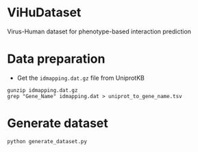 # ViHuDataset
Virus-Human dataset for phenotype-based interaction prediction


# Data preparation

- Get the `idmapping.dat.gz` file from UniprotKB

```
gunzip idmapping.dat.gz
grep "Gene_Name" idmapping.dat > uniprot_to_gene_name.tsv
```

# Generate dataset

```
python generate_dataset.py
```
